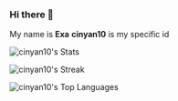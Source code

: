 ### Hi there 👋
My name is **Exa**
**cinyan10** is my specific id

![cinyan10's Stats](https://github-readme-stats.vercel.app/api?username=cinyan10&theme=default&show_icons=true&hide_border=true&count_private=true)

![cinyan10's Streak](https://github-readme-streak-stats.herokuapp.com/?user=cinyan10&theme=default&hide_border=true)

![cinyan10's Top Languages](https://github-readme-stats.vercel.app/api/top-langs/?username=cinyan10&theme=default&show_icons=true&hide_border=true&layout=compact)
